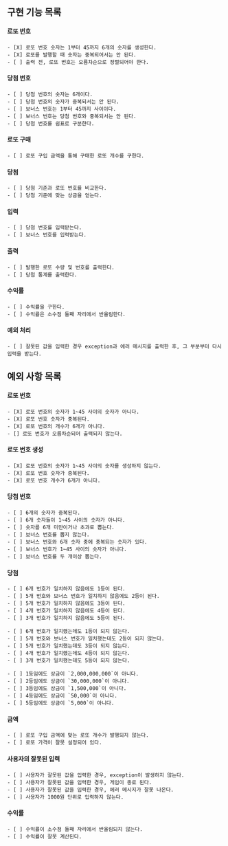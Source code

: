 ## 구현 기능 목록

#### 로또 번호
    - [X] 로또 번호 숫자는 1부터 45까지 6개의 숫자를 생성한다.
    - [X] 로또를 발행할 때 숫자는 중복되어서는 안 된다.
    - [ ] 출력 전, 로또 번호는 오름차순으로 정렬되어야 한다.


#### 당첨 번호
    - [ ] 당첨 번호의 숫자는 6개이다.
    - [ ] 당첨 번호의 숫자가 중복되서는 안 된다.
    - [ ] 보너스 번호는 1부터 45까지 사이이다.
    - [ ] 보너스 번호는 당첨 번호와 중복되서는 안 된다.
    - [ ] 당첨 번호를 쉼표로 구분한다.


#### 로또 구매
    - [ ] 로또 구입 금액을 통해 구매한 로또 개수를 구한다.


#### 당첨
    - [ ] 당첨 기준과 로또 번호를 비교한다.
    - [ ] 당첨 기준에 맞는 상금을 얻는다.


#### 입력
    - [ ] 당첨 번호를 입력받는다.
    - [ ] 보너스 번호를 입력받는다.


#### 출력
    - [ ] 발행한 로또 수량 및 번호를 출력한다.
    - [ ] 당첨 통계를 출력한다.


#### 수익률
    - [ ] 수익률을 구한다.
    - [ ] 수익률은 소수점 둘째 자리에서 반올림한다.


#### 예외 처리
    - [ ] 잘못된 값을 입력한 경우 exception과 에러 메시지를 출력한 후, 그 부분부터 다시 입력을 받는다.


## 예외 사항 목록

#### 로또 번호
    - [X] 로또 번호의 숫자가 1~45 사이의 숫자가 아니다.
    - [X] 로또 번호 숫자가 중복된다.
    - [X] 로또 번호의 개수가 6개가 아니다.
    - [] 로또 번호가 오름차순되어 출력되지 않는다.

#### 로또 번호 생성
    - [X] 로또 번호의 숫자가 1~45 사이의 숫자를 생성하지 않는다.
    - [X] 로또 번호 숫자가 중복된다.
    - [X] 로또 번호 개수가 6개가 아니다.

#### 당첨 번호
    - [ ] 6개의 숫자가 중복된다.
    - [ ] 6개 숫자들이 1~45 사이의 숫자가 아니다.
    - [ ] 숫자를 6개 미만이거나 초과로 뽑는다.
    - [ ] 보너스 번호를 뽑지 않는다.
    - [ ] 보너스 번호와 6개 숫자 중에 중복되는 숫자가 있다.
    - [ ] 보너스 번호가 1~45 사이의 숫자가 아니다.
    - [ ] 보너스 번호를 두 개이상 뽑는다.

#### 당첨
    - [ ] 6개 번호가 일치하지 않음에도 1등이 된다.
    - [ ] 5개 번호와 보너스 번호가 일치하지 않음에도 2등이 된다.
    - [ ] 5개 번호가 일치하지 않음에도 3등이 된다.
    - [ ] 4개 번호가 일치하지 않음에도 4등이 된다.
    - [ ] 3개 번호가 일치하지 않음에도 5등이 된다.

    - [ ] 6개 번호가 일치했는데도 1등이 되지 않는다.
    - [ ] 5개 번호와 보너스 번호가 일치했는데도 2등이 되지 않는다.
    - [ ] 5개 번호가 일치했는데도 3등이 되지 않는다.
    - [ ] 4개 번호가 일치했는데도 4등이 되지 않는다.
    - [ ] 3개 번호가 일치했는데도 5등이 되지 않는다.

    - [ ] 1등임에도 상금이 `2,000,000,000`이 아니다.
    - [ ] 2등임에도 상금이 `30,000,000`이 아니다.
    - [ ] 3등임에도 상금이 `1,500,000`이 아니다.
    - [ ] 4등임에도 상금이 `50,000`이 아니다.
    - [ ] 5등임에도 상금이 `5,000`이 아니다.

#### 금액
    - [ ] 로또 구입 금액에 맞는 로또 개수가 발행되지 않는다.
    - [ ] 로또 가격이 잘못 설정되어 있다.

#### 사용자의 잘못된 입력
    - [ ] 사용자가 잘못된 값을 입력한 경우, exception이 발생하지 않는다.
    - [ ] 사용자가 잘못된 값을 입력한 경우, 게임이 종료 된다.
    - [ ] 사용자가 잘못된 값을 입력한 경우, 에러 메시지가 잘못 나온다.
    - [ ] 사용자가 1000원 단위로 입력하지 않는다.

#### 수익률
    - [ ] 수익률이 소수점 둘째 자리에서 반올림되지 않는다.
    - [ ] 수익률이 잘못 계산된다.